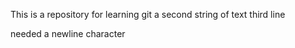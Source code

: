 This is a repository for learning git
a second string of text
third line

needed a newline character
